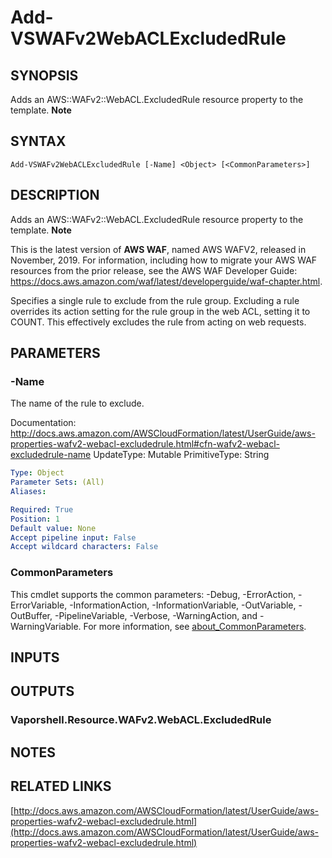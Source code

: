 # Add-VSWAFv2WebACLExcludedRule

## SYNOPSIS
Adds an AWS::WAFv2::WebACL.ExcludedRule resource property to the template.
**Note**

## SYNTAX

```
Add-VSWAFv2WebACLExcludedRule [-Name] <Object> [<CommonParameters>]
```

## DESCRIPTION
Adds an AWS::WAFv2::WebACL.ExcludedRule resource property to the template.
**Note**

This is the latest version of **AWS WAF**, named AWS WAFV2, released in November, 2019.
For information, including how to migrate your AWS WAF resources from the prior release, see the AWS WAF Developer Guide: https://docs.aws.amazon.com/waf/latest/developerguide/waf-chapter.html.

Specifies a single rule to exclude from the rule group.
Excluding a rule overrides its action setting for the rule group in the web ACL, setting it to COUNT.
This effectively excludes the rule from acting on web requests.

## PARAMETERS

### -Name
The name of the rule to exclude.

Documentation: http://docs.aws.amazon.com/AWSCloudFormation/latest/UserGuide/aws-properties-wafv2-webacl-excludedrule.html#cfn-wafv2-webacl-excludedrule-name
UpdateType: Mutable
PrimitiveType: String

```yaml
Type: Object
Parameter Sets: (All)
Aliases:

Required: True
Position: 1
Default value: None
Accept pipeline input: False
Accept wildcard characters: False
```

### CommonParameters
This cmdlet supports the common parameters: -Debug, -ErrorAction, -ErrorVariable, -InformationAction, -InformationVariable, -OutVariable, -OutBuffer, -PipelineVariable, -Verbose, -WarningAction, and -WarningVariable. For more information, see [about_CommonParameters](http://go.microsoft.com/fwlink/?LinkID=113216).

## INPUTS

## OUTPUTS

### Vaporshell.Resource.WAFv2.WebACL.ExcludedRule
## NOTES

## RELATED LINKS

[http://docs.aws.amazon.com/AWSCloudFormation/latest/UserGuide/aws-properties-wafv2-webacl-excludedrule.html](http://docs.aws.amazon.com/AWSCloudFormation/latest/UserGuide/aws-properties-wafv2-webacl-excludedrule.html)

